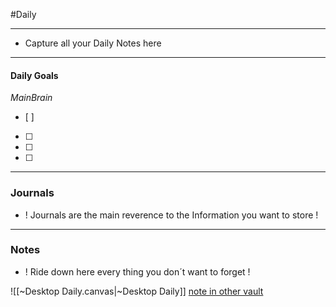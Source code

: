 #Daily 
____
- Capture all your Daily Notes here
____
#### Daily Goals
*MainBrain* 
- [ ] 
- [ ] 
- [ ] 
- [ ] 
____
### Journals
- ! Journals are the main reverence to the Information you want to store !
____
### Notes
- ! Ride down here every thing you don´t want to forget !

![[~Desktop Daily.canvas|~Desktop Daily]]
[note in other vault](obsidian://vault/Vault_Daily-MainBrain/~Desktop.canvas)